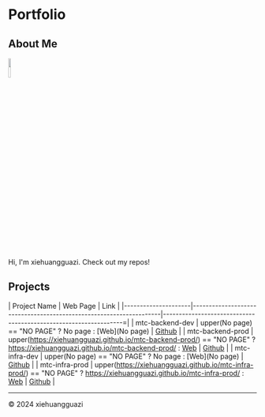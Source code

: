 # Portfolio

## About Me

<img src="https://avatars.githubusercontent.com/u/44146030?v=4" style="width: 10%; height: auto;">

Hi, I'm xiehuangguazi. Check out my repos!

## Projects

| Project Name        |  Web Page                                                          | Link                                                             |
|---------------------|--------------------------------------------------------------------|-----------------------------------------------------------------=|
| mtc-backend-dev     |  upper(No page) == "NO PAGE" ? No page : [Web](No page)    | [Github](https://github.com/xiehuangguazi/mtc-backend-dev)    |
| mtc-backend-prod     |  upper(https://xiehuangguazi.github.io/mtc-backend-prod/) == "NO PAGE" ? https://xiehuangguazi.github.io/mtc-backend-prod/ : [Web](https://xiehuangguazi.github.io/mtc-backend-prod/)    | [Github](https://github.com/xiehuangguazi/mtc-backend-prod)    |
| mtc-infra-dev     |  upper(No page) == "NO PAGE" ? No page : [Web](No page)    | [Github](https://github.com/xiehuangguazi/mtc-infra-dev)    |
| mtc-infra-prod     |  upper(https://xiehuangguazi.github.io/mtc-infra-prod/) == "NO PAGE" ? https://xiehuangguazi.github.io/mtc-infra-prod/ : [Web](https://xiehuangguazi.github.io/mtc-infra-prod/)    | [Github](https://github.com/xiehuangguazi/mtc-infra-prod)    |

---

© 2024 xiehuangguazi